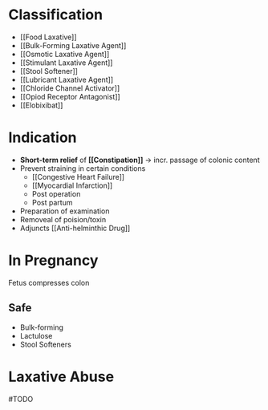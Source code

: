 # Classification
- [[Food Laxative]]
- [[Bulk-Forming Laxative Agent]]
- [[Osmotic Laxative Agent]]
- [[Stimulant Laxative Agent]]
- [[Stool Softener]]
- [[Lubricant Laxative Agent]]
- [[Chloride Channel Activator]]
- [[Opiod Receptor Antagonist]]
- [[Elobixibat]]

# Indication
- **Short-term relief** of **[[Constipation]]** -> incr. passage of colonic content
- Prevent straining in certain conditions
	- [[Congestive Heart Failure]]
	- [[Myocardial Infarction]]
	- Post operation
	- Post partum
- Preparation of examination
- Removeal of poision/toxin
- Adjuncts [[Anti-helminthic Drug]]

# In Pregnancy
Fetus compresses colon

## Safe
- Bulk-forming
- Lactulose
- Stool Softeners

# Laxative Abuse

#TODO 